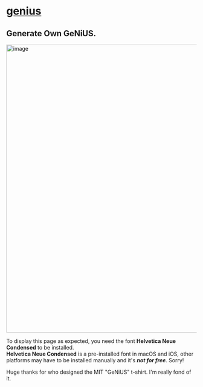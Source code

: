 # [genius](https://mugisus.com/genius)
## Generate Own GeNiUS.
<img width="763" alt="image" src="https://user-images.githubusercontent.com/42643211/156334212-f271963d-a09c-4417-983c-49711af57efe.png">

To display this page as expected, you need the font **Helvetica Neue Condensed** to be installed.\
**Helvetica Neue Condensed** is a pre-installed font in macOS and iOS, other platforms may have to be installed manually and it's **_not for free_**. Sorry!

Huge thanks for who designed the MIT "GeNiUS" t-shirt. I'm really fond of it.
